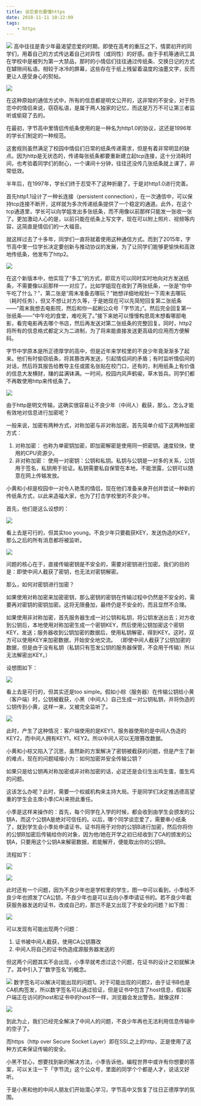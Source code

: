 ```yaml
---
title: 谈恋爱也要懂https
date: 2018-11-11 10:22:09
tags:
	- https
---
```


![](https://user-gold-cdn.xitu.io/2018/11/11/1670090aa45ee0ce?w=707&h=749&f=png&s=788420)
高中往往是青少年最渴望恋爱的时期，即使在高考的重压之下，情窦初开的同学们，用着自己的方式传达着自己对异性（或同性）的好感。由于手机等通讯工具在学校中是被列为第一大禁品，那时的小情侣们往往通过传纸条、交换日记的方式在罅隙间私语。相较于冰冷的屏幕，这些存在于纸上残留着温度的油墨文字，反而更让人感受身心的熨帖。

<!-- more -->


![](https://user-gold-cdn.xitu.io/2018/11/11/1670090e717446f2?w=1024&h=526&f=png&s=367421)

在这种原始的通信方式中，所有的信息都是明文公开的，这非常的不安全，对于热恋中的情侣来说，窃窃私语，是属于两人独家的记忆，而这是万万不可让第三者监听或偷窥了去的。

在最初，字节高中里情侣传纸条使用的是一种名为http1.0的协议，这还是1996年的学长们制定的一种规范。

这套规则虽然满足了校园中情侣们日常的纸条传递需求，但是有着非常明显的缺点。因为http是无状态的，传递每张纸条都要重新建立起tcp连接，这十分消耗时间，也考验着同学们的耐心，一个课间十分钟，往往还没传几张纸条就上课了，非常低效。

半年后，在1997年，学长们终于忍受不了这种折磨了，于是对http1.0进行完善。

首先http1.1设计了一种长连接（persistent connection），在一次通信中，可以保持tcp连接不断开，这样就为多次传递纸条提供了一个稳定的通道。此外，在这个tcp通道里，学长可以向学姐发出多张纸条，而不用像以前那样只能发一张收一张了。更加激动人心的是，以前只能在纸条上写文字，现在可以附上照片、视频等内容，这简直是情侣们的一大福音。

就这样过去了十多年，同学们一直将就着使用这种通信方式。而到了2015年，字节高中里一位学长决定要创新与推动协议的发展，为了让同学们能够更愉快和高效地传纸条，他发布了http2。


![](https://user-gold-cdn.xitu.io/2018/11/11/16700913c14a5a48)

在这个新版本中，他实现了“多工”的方式，即双方可以同时实时地向对方发送纸条，不需要像以前那样一一对应了。比如学姐现在收到了两张纸条，一张是“你中午吃了什么？”，第二张是“周末准备去哪玩？”她想详细地规划一下周末去哪玩（耗时任务），但又不想让对方久等，于是她现在可以先简短回复第二张纸条——“周末我想去电影院，然后和你一起刷公众号「字节流」”。然后完全回复第一张纸条——“中午吃的食堂，难吃死了。”接下来她可以慢慢构思周末想看哪部电影，看完电影再去哪个书店，然后再发送对第二张纸条的完整回复。同时，http2将所有的信息格式都定义为二进制，为了将来能直接发送更高级的应用而方便解码。

字节中学原本是所正德厚学的高中，但是近年来学校里的不良少年竟渐渐多了起来。他们有时偷窃纸条，将其篡改再发送，引起情侣间的矛盾；有时监听情侣间的对话，然后将其报告给教导主任或匿名张贴在校门口，还有的，利用纸条上有价值的信息大发横财，赚的盆满钵满。一时间，校园内风声鹤唳，草木皆兵。同学们都不再敢使用http来传纸条了。


![](https://user-gold-cdn.xitu.io/2018/11/11/16700918052581ff?w=450&h=270&f=png&s=48874)

由于http是明文传输，这确实很容易让不良少年（中间人）截获，那么，怎么才能有效地对信息进行加密呢？

一般来说，加密有两种方式，对称加密与非对称加密。首先简单介绍下这两种加密方式：
1. 对称加密： 也称为单密钥加密，即加密解密是使用同一把密钥。速度较快，使用的CPU资源少。
2. 非对称加密： 使用一对密钥：公钥和私钥。私钥与公钥是一对多的关系，公钥用于签名，私钥用于验证。私钥需要私自保管在本地，不能泄露，公钥可以随意在网上传输发放。

小黄和小棕是校园中一对令人艳羡的情侣，现在他们准备亲身开创并尝试一种新的传纸条方式，以此来造福大家，也为了打击学校里的不良少年。

首先，他们是这么设想的：

![](https://user-gold-cdn.xitu.io/2018/11/10/166fcd1dacc3c573?w=1142&h=380&f=png&s=108259)

看上去是可行的，但其实too young，不良少年只要截获KEY，发送伪造的KEY，那么之后的所有消息都将被监听。



![](https://user-gold-cdn.xitu.io/2018/11/10/166fcdc1db33abd8?w=1555&h=420&f=png&s=161004)


问题的核心在于，直接传输密钥是不安全的，需要对密钥进行加密。我们的目的是：即使中间人截获了密钥，也无法对密钥解密。

那么，如何对密钥进行加密？

如果使用对称加密来加密密钥，那么密钥的密钥在传输过程中仍然是不安全的，需要再对密钥的密钥加密。这将无限叠加，最终仍是不安全的，而且显然不合理。

如果使用非对称加密，首先服务器生成一对公钥和私钥，将公钥发送出去；对方收到公钥后，本地使用对称加密生成一个密钥KEY，然后使用公钥加密这个密钥KEY，发送；服务器收到公钥加密的数据后，使用私钥解密，得到KEY。这时，双方可以使用KEY来加密数据，开始安全地交流。
（即使中间人截获了公钥加密的数据，但是由于没有私钥（私钥只有签发公钥的服务器保管，不会用于传输）所以无法解密出KEY。）

设想图如下：


![](https://user-gold-cdn.xitu.io/2018/11/10/166fd03237dc34d6?w=1246&h=596&f=png&s=179777)

看上去是可行的，但其实还是too simple。假如小棕（服务器）在传输公钥给小黄（客户端）时，公钥被截获，小黑（中间人）自己生成一对公钥私钥，并将伪造的公钥传到小黄，这样一来，又被完全监听了。

![](https://user-gold-cdn.xitu.io/2018/11/10/166fd0bacb4bd526?w=1415&h=489&f=png&s=188591)

此时，产生了这种情况：客户端使用的是KEY1，服务器使用的是中间人伪造的KEY2，而中间人拥有KEY1，KEY2。所以中间人可以无限篡改数据。

小黄和小棕又陷入了沉思，虽然新的方案解决了密钥被截获的问题，但是产生了新的难点，现在的问题域缩小为：如何加密并安全传输公钥？

如果只是给公钥再对称加密或非对称加密的话，必定还是会衍生出鸡生蛋，蛋生鸡的问题。

这该怎么办呢？此时，需要一个权威机构来主持大局。于是同学们决定推选德高望重的学生会主席小季(CA)来担此重任。

小季是这样来操作的：首先，每个同学在入学的时候，都会收到由学生会颁发的公钥A，而这个公钥A是绝对可信任的。以后，哪个同学谈恋爱了，需要串小纸条了，就到学生会小季处申请证书，证书将用于对你的公钥B进行加密，然后你将你的公钥B加密后传输给你的对象，因为他/她在开学之初已经收到了CA的颁发的公钥A，只要用这个公钥A来解密数据，若能解开，便能取出你的公钥B。

流程如下：

![](https://user-gold-cdn.xitu.io/2018/11/10/166fd47150291e69?w=1056&h=589&f=png&s=198152)


![](https://user-gold-cdn.xitu.io/2018/11/10/166fd4ce48267c07?w=1315&h=385&f=png&s=176595)

此时还有一个问题，因为不良少年也是学校里的学生，图一中可以看到，小季给不良少年也颁发了CA公钥，不良少年也是可以去向小季申请证书的。若不良少年截获服务器发送的证书，改成自己的，那岂不是又出现了不安全的问题？如下图：

![](https://user-gold-cdn.xitu.io/2018/11/10/166fd62766165eed?w=1243&h=640&f=png&s=257523)

可以发现有可能出现两个问题：
1. 证书被中间人截获，使用CA公钥篡改
2. 中间人将自己的证书伪造成源服务器发送的


但这两个问题其实不会出现，小季早就考虑过这个问题，在证书的设计之初就解决了。其中引入了“数字签名”的概念。


![](https://user-gold-cdn.xitu.io/2018/11/10/166fd6fed905d2c8?w=1339&h=494&f=png&s=84580)
数字签名可以解决可能出现的问题1。对于可能出现的问题2，由于证书B也是CA机构签发，所以数字签名可以通过验证，但是证书中包含了host信息，假如客户端正在访问的host和证书中的host不一样，浏览器会发出警告。就像这样：

![](https://user-gold-cdn.xitu.io/2018/11/10/166fd7343068d49e?w=550&h=312&f=png&s=31019)

到此为止，我们已经完全解决了中间人的问题，不良少年再也无法利用信息传输中的空子了。

而https（http over Secure Socket Layer）即在SSL之上的http，正是使用了这种方式来保证传输的安全。

小黑不甘心，想要找到新的解决方法，小季告诉他，编程世界中或许有你想要的答案，可以关注一下「字节流」这个公众号，里面的同学个个都是人才，说话又好听。

于是小黑和他的中间人朋友们开始潜心学习，字节高中又恢复了往日正德厚学的氛围。